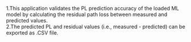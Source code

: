 1.This application validates the PL prediction accuracy of the loaded ML model by calculating the residual path loss between measured and predicted values.\
2.The predicted PL and residual values (i.e., measured - predicted) can be exported as .CSV file.  
